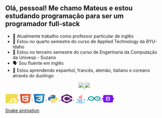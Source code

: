 ## Olá, pessoal! Me chamo Mateus e estou estudando programação para ser um programador full-stack

- 📔 Atualmente trabalho como professor particular de inglês
- 📖 Estou no quarto semestre do curso de Applied Technology da BYU-Idaho
- 📖 Estou no terceiro semestre do curso de Engenharia da Computação da Univesp - Suzano
- 🗣️ Sou fluente em inglês
- 📖 Estou aprendendo espanhol, francês, alemão, italiano e coreano através do duolingo

<div align="center">
  <a href="https://github.com/mateus-schiavi">
  <img height="150em" src="https://github-readme-stats.vercel.app/api?username=mateus-schiavi&show_icons=true&theme=dark&include_all_commits=true&count_private=true"/>
  <img height="150em" src="https://github-readme-stats.vercel.app/api/top-langs/?username=mateus-schiavi&layout=compact&langs_count=7&theme=dark"/>
</div>
<div style="display: inline_block"><br>
  <img align="center" alt="Js" height="30" width="40" src="https://raw.githubusercontent.com/devicons/devicon/master/icons/javascript/javascript-plain.svg">
  <img align="center" alt="HTML" height="30" width="40" src="https://raw.githubusercontent.com/devicons/devicon/master/icons/html5/html5-original.svg">
  <img align="center" alt="CSS" height="30" width="40" src="https://raw.githubusercontent.com/devicons/devicon/master/icons/css3/css3-original.svg">
  <img align="center" alt="PYTHON" height="30" width="40" src="https://github.com/devicons/devicon/blob/master/icons/python/python-original.svg">
  <img align="center" alt="C#" height="30" width="40" src="https://github.com/devicons/devicon/blob/master/icons/csharp/csharp-plain.svg">
  <img align="center" alt="JAVA" height="30" width="40" src="https://github.com/devicons/devicon/blob/master/icons/java/java-original.svg">
  <img align="center" alt="ARDUINO" height="30" width="40" src="https://github.com/devicons/devicon/blob/master/icons/arduino/arduino-original.svg">
  <img align="center" alt="BOOTSTRAP" height="30" width="40" src="https://github.com/devicons/devicon/blob/master/icons/bootstrap/bootstrap-original.svg">

[Snake animation](https://github.com/mateus-schiavi/mateus-schiavi/actions/workflows/blank.yml)
</div>




